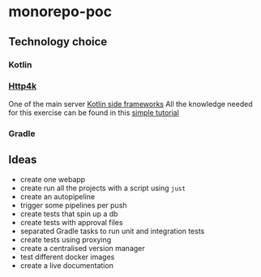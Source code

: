 # monorepo-poc

## Technology choice

### Kotlin

### [Http4k](https://www.http4k.org/)

One of the main
server [Kotlin side frameworks](https://kotlinlang.org/docs/server-overview.html#frameworks-for-server-side-development-with-kotlin)
All the knowledge needed for this exercise can be found in
this [simple tutorial](https://www.youtube.com/watch?v=FVvn-aFO--Q&ab_channel=DmitryKandalov)

### Gradle

## Ideas

- create one webapp
- create run all the projects with a script using `just`
- create an autopipeline
- trigger some pipelines per push
- create tests that spin up a db
- create tests with approval files
- separated Gradle tasks to run unit and integration tests
- create tests using proxying
- create a centralised version manager
- test different docker images
- create a live documentation

